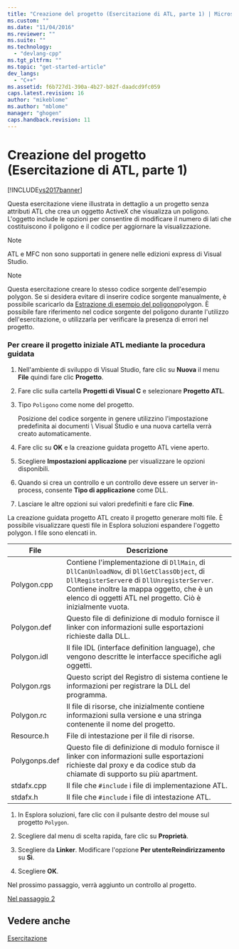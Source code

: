 ```yaml
---
title: "Creazione del progetto (Esercitazione di ATL, parte 1) | Microsoft Docs"
ms.custom: ""
ms.date: "11/04/2016"
ms.reviewer: ""
ms.suite: ""
ms.technology: 
  - "devlang-cpp"
ms.tgt_pltfrm: ""
ms.topic: "get-started-article"
dev_langs: 
  - "C++"
ms.assetid: f6b727d1-390a-4b27-b82f-daadcd9fc059
caps.latest.revision: 16
author: "mikeblome"
ms.author: "mblome"
manager: "ghogen"
caps.handback.revision: 11
---
```

# Creazione del progetto (Esercitazione di ATL, parte 1)
[!INCLUDE[vs2017banner](../assembler/inline/includes/vs2017banner.md)]

Questa esercitazione viene illustrata in dettaglio a un progetto senza attributi ATL che crea un oggetto ActiveX che visualizza un poligono.  L'oggetto include le opzioni per consentire di modificare il numero di lati che costituiscono il poligono e il codice per aggiornare la visualizzazione.  
  
> [!NOTE]
>  ATL e MFC non sono supportati in genere nelle edizioni express di Visual Studio.  
  
> [!NOTE]
>  Questa esercitazione creare lo stesso codice sorgente dell'esempio polygon.  Se si desidera evitare di inserire codice sorgente manualmente, è possibile scaricarlo da [Estrazione di esempio del poligono](../top/visual-cpp-samples.md)polygon.  È possibile fare riferimento nel codice sorgente del poligono durante l'utilizzo dell'esercitazione, o utilizzarla per verificare la presenza di errori nel progetto.  
  
### Per creare il progetto iniziale ATL mediante la procedura guidata  
  
1.  Nell'ambiente di sviluppo di Visual Studio, fare clic su **Nuova** il menu **File** quindi fare clic **Progetto**.  
  
2.  Fare clic sulla cartella **Progetti di Visual C** e selezionare **Progetto ATL**.  
  
3.  Tipo `Poligono` come nome del progetto.  
  
     Posizione del codice sorgente in genere utilizzino l'impostazione predefinita ai documenti \\ Visual Studio e una nuova cartella verrà creato automaticamente.  
  
4.  Fare clic su **OK** e la creazione guidata progetto ATL viene aperto.  
  
5.  Scegliere **Impostazioni applicazione** per visualizzare le opzioni disponibili.  
  
6.  Quando si crea un controllo e un controllo deve essere un server in\-process, consente **Tipo di applicazione** come DLL.  
  
7.  Lasciare le altre opzioni sui valori predefiniti e fare clic **Fine**.  
  
 La creazione guidata progetto ATL creato il progetto generare molti file.  È possibile visualizzare questi file in Esplora soluzioni espandere l'oggetto polygon.  I file sono elencati in.  
  
|File|Descrizione|  
|----------|-----------------|  
|Polygon.cpp|Contiene l'implementazione di `DllMain`, di `DllCanUnloadNow`, di `DllGetClassObject`, di `DllRegisterServer`e di `DllUnregisterServer`.  Contiene inoltre la mappa oggetto, che è un elenco di oggetti ATL nel progetto.  Ciò è inizialmente vuota.|  
|Polygon.def|Questo file di definizione di modulo fornisce il linker con informazioni sulle esportazioni richieste dalla DLL.|  
|Polygon.idl|Il file IDL \(interface definition language\), che vengono descritte le interfacce specifiche agli oggetti.|  
|Polygon.rgs|Questo script del Registro di sistema contiene le informazioni per registrare la DLL del programma.|  
|Polygon.rc|Il file di risorse, che inizialmente contiene informazioni sulla versione e una stringa contenente il nome del progetto.|  
|Resource.h|File di intestazione per il file di risorse.|  
|Polygonps.def|Questo file di definizione di modulo fornisce il linker con informazioni sulle esportazioni richieste dal proxy e da codice stub da chiamate di supporto su più apartment.|  
|stdafx.cpp|Il file che `#include` i file di implementazione ATL.|  
|stdafx.h|Il file che `#include` i file di intestazione ATL.|  
  
1.  In Esplora soluzioni, fare clic con il pulsante destro del mouse sul progetto `Polygon`.  
  
2.  Scegliere dal menu di scelta rapida, fare clic su **Proprietà**.  
  
3.  Scegliere da **Linker**.  Modificare l'opzione **Per utenteReindirizzamento** su **Sì**.  
  
4.  Scegliere **OK**.  
  
 Nel prossimo passaggio, verrà aggiunto un controllo al progetto.  
  
 [Nel passaggio 2](../atl/adding-a-control-atl-tutorial-part-2.md)  
  
## Vedere anche  
 [Esercitazione](../atl/active-template-library-atl-tutorial.md)